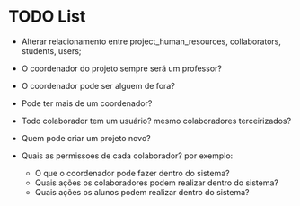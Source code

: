 # TODO List

+ Alterar relacionamento entre project_human_resources, collaborators, students, users;

+ O coordenador do projeto sempre será um professor?
+ O coordenador pode ser alguem de fora?
+ Pode ter mais de um coordenador?
+ Todo colaborador tem um usuário? mesmo colaboradores terceirizados?
+ Quem pode criar um projeto novo?
+ Quais as permissoes de cada colaborador? por exemplo:
    + O que o coordenador pode fazer dentro do sistema?
    + Quais ações os colaboradores podem realizar dentro do sistema?
    + Quais ações os alunos podem realizar dentro do sistema?
    